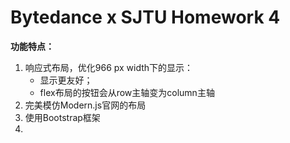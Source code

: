 # **Bytedance x SJTU Homework 4**

**功能特点：**

1. 响应式布局，优化966 px width下的显示：
   * 显示更友好；
   * flex布局的按钮会从row主轴变为column主轴
2. 完美模仿Modern.js官网的布局
3. 使用Bootstrap框架
4.
